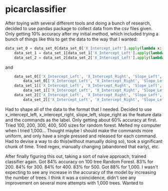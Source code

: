 # picarclassifier

After toying with several different tools and doing a bunch of research, decided to use pandas package to collect data from the csv files given. 
Only getting 10% accuracy after my initial method, which included trying a bunch of things like this to get the data to the way that I wanted:
```python
data_set_0 = data_set_0[data_set_0['X_Intercept_Left'].apply(lambda x: pd.to_numeric(x))]
    data_set_1 = data_set_1[data_set_1['X_Intercept_Left'].apply(lambda x: pd.to_numeric(x))]
    data_set_2 = data_set_2[data_set_2['X_Intercept_Left'].apply(lambda x: not isinstance(x, (str)))]
```
and
```python
    data_set_0[['X_Intercept_Left', 'X_Intercept_Right', 'Slope_Left', 'Slope_Right']] = \
        data_set_0[['X_Intercept_Left', 'X_Intercept_Right', 'Slope_Left', 'Slope_Right']].apply(pd.to_numeric)
    data_set_1[['X_Intercept_Left', 'X_Intercept_Right', 'Slope_Left', 'Slope_Right']] = \
        data_set_1[['X_Intercept_Left', 'X_Intercept_Right', 'Slope_Left', 'Slope_Right']].apply(pd.to_numeric)
    data_set_2[['X_Intercept_Left', 'X_Intercept_Right', 'Slope_Left', 'Slope_Right']] = \
        data_set_2[['X_Intercept_Left', 'X_Intercept_Right', 'Slope_Left', 'Slope_Right']].apply(pd.to_numeric)
```
Had to shape all of the data to the format that I needed. Decided to use x_intercept_left, x_intercept_right, slope_left, slope_right as the feature data and the commands as the label. Only getting about 60% accuracy at first. Tried 100, 200, 300, 400, 500 sizes for random forest. Melted my computer when I tried 1,000... Thought maybe I should make the commands more uniform, and only have a single pressed and released for each command. Had to devise a way to do this(without manually doing so), took a significant chunk of time. Tried regex, manually changing (abandoned that early), etc.

After finally figuring this out, taking a sort of naive approach, trained classifier again. Got 84% accuracy on 100 tree Random Forest. 83% for 200. 84% for 300. 84% for 400. 83% for 500. Got 88% for 1,000. I wasn't expecting to see any increase in the accuracy of the model by increasing the number of trees. I think it was a coincidence, didn't see any improvement on several more attempts with 1,000 trees.
Wanted to 
